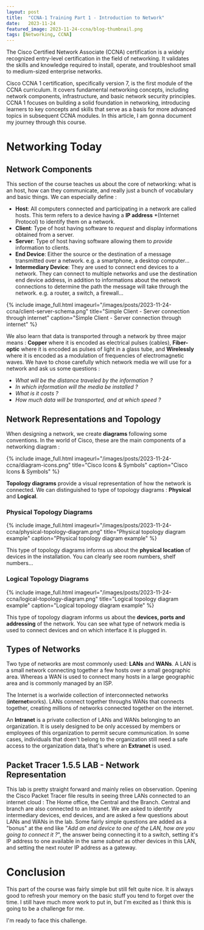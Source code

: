 ```yaml
---
layout: post
title:  "CCNA-1 Training Part 1 - Introduction to Network"
date:   2023-11-24
featured_image: 2023-11-24-ccna/blog-thumbnail.png
tags: [Networking, CCNA]
---
```


The Cisco Certified Network Associate (CCNA) certification is a widely recognized entry-level certification in the field of networking. It validates the skills and knowledge required to install, operate, and troubleshoot small to medium-sized enterprise networks.

Cisco CCNA 1 certification, specifically version 7, is the first module of the CCNA curriculum. It covers fundamental networking concepts, including network components, infrastructure, and basic network security principles. CCNA 1 focuses on building a solid foundation in networking, introducing learners to key concepts and skills that serve as a basis for more advanced topics in subsequent CCNA modules. In this article, I am gonna document my journey through this course.

<!--more-->

# Networking Today

## Network Components

This section of the course teaches us about the core of networking: what is an host, how can they communicate, and really just a bunch of vocabulary and basic things. We can especially define :

- **Host**: All computers connected and participating in a network are called hosts. This term refers to a device having a **IP address** *(Internet Protocol) to identify them on a network. 
- **Client**: Type of host having software to *request* and display informations obtained from a server.
- **Server**: Type of host having software allowing them to *provide* information to clients.
- **End Device**: Either the source or the destination of a message transmitted over a network. e.g. a smartphone, a desktop computer...
- **Intermediary Device**: They are used to connect end devices to a network. They can connect to multiple networks and use the destination end device address, in addition to informations about the network connections to determine the path the message will take through the network. e.g. a router, a switch, a firewall...

{% include image_full.html imageurl="/images/posts/2023-11-24-ccna/client-server-schema.png" title="Simple Client - Server connection through internet" caption="Simple Client - Server connection through internet" %}

We also learn that data is transported through a network by three major means : **Copper** where it is encoded as electrical pulses (cables), **Fiber-optic** where it is encoded as pulses of light in a glass tube, and **Wirelessly** where it is encoded as a modulation of frequencies of electromagnetic waves. We have to chose carefully which network media we will use for a network and ask us some questions :

- *What will be the distance traveled by the information ?*
- *In which information will the media be installed ?*
- *What is it costs ?*
- *How much data will be transported, and at which speed ?*

## Network Representations and Topology

When designing a network, we create **diagrams** following some conventions. In the world of Cisco, these are the main components of a networking diagram :

{% include image_full.html imageurl="/images/posts/2023-11-24-ccna/diagram-icons.png" title="Cisco Icons & Symbols" caption="Cisco Icons & Symbols" %}

**Topology diagrams** provide a visual representation of how the network is connected. We can distinguished to type of topology diagrams : **Physical** and **Logical**.

### Physical Topology Diagrams

{% include image_full.html imageurl="/images/posts/2023-11-24-ccna/physical-topology-diagram.png" title="Physical topology diagram example" caption="Physical topology diagram example" %}

This type of topology diagrams informs us about the **physical location** of devices in the installation. You can clearly see room numbers, shelf numbers...

### Logical Topology Diagrams

{% include image_full.html imageurl="/images/posts/2023-11-24-ccna/logical-topology-diagram.png" title="Logical topology diagram example" caption="Logical topology diagram example" %}

This type of topology diagram informs us about the **devices, ports and addressing** of the network. You can see what type of network media is used to connect devices and on which interface it is plugged in.

## Types of Networks

Two type of networks are most commonly used: **LANs** and **WANs**. A LAN is a small network connecting together a few hosts over a small geographic area. Whereas a WAN is used to connect many hosts in a large geographic area and is commonly managed by an ISP.

The Internet is a worlwide collection of interconnected networks (**internet**works). LANs connect together throughs WANs that connects together, creating millions of networks connected together on the internet.

An **Intranet** is a private collection of LANs and WANs belonging to an organization. It is usely designed to be only accessed by members or employees of this organization to permit secure communication. In some cases, individuals that doen't belong to the organization still need a safe access to the organization data, that's where an **Extranet** is used.

## Packet Tracer 1.5.5 LAB - Network Representation

This lab is pretty straight forward and mainly relies on observation. Opening the Cisco Packet Tracer file results in seeing three LANs connected to an internet cloud : The Home office, the Central and the Branch. Central and branch are also connected to an Intranet. We are asked to identify intermediary devices, end devices, and are asked a few questions about LANs and WANs in the lab. Some fairly simple questions are added as a "bonus" at the end like "*Add an end device to one of the LAN, how are you going to connect it ?*", the answer being connecting it to a switch, setting it's IP address to one available in the same *subnet* as other devices in this LAN, and setting the next router IP address as a gateway.


# Conclusion

This part of the course was fairly simple but still felt quite nice. It is always good to refresh your memory on the basic stuff you tend to forget over the time. I still have much more work to put in, but I'm excited as I think this is going to be a challenge for me.

I'm ready to face this challenge.